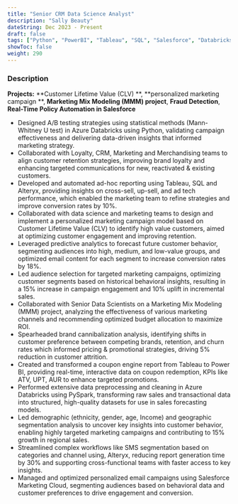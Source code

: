 ```yaml
---
title: "Senior CRM Data Science Analyst"
description: "Sally Beauty"
dateString: Dec 2023 - Present
draft: false
tags: ["Python", "PowerBI", "Tableau", "SQL", "Salesforce", "Databricks", "Adtech", "Marketing", "Pyspark",s "Jira"]
showToc: false
weight: 290
--- 
```


### Description

**Projects:** **Customer Lifetime Value (CLV) **, **personalized marketing campaign **, **Marketing Mix Modeling (MMM) project**, **Fraud Detection**, **Real-Time Policy Automation in Salesforce**


- Designed A/B testing strategies using statistical methods (Mann-Whitney U test) in Azure Databricks using Python, validating campaign effectiveness and delivering data-driven insights that informed marketing strategy.
- Collaborated with Loyalty, CRM, Marketing and Merchandising teams to align customer retention strategies, improving brand loyalty and enhancing targeted communications for new, reactivated & existing customers.
- Developed and automated ad-hoc reporting using Tableau, SQL and Alteryx, providing insights on cross-sell, up-sell, and ad tech performance, which enabled the marketing team to refine strategies and improve conversion rates by 10%.
- Collaborated with data science and marketing teams to design and implement a personalized marketing campaign model based on Customer Lifetime Value (CLV) to identify high value customers, aimed at optimizing customer engagement and improving retention.
- Leveraged predictive analytics to forecast future customer behavior, segmenting audiences into high, medium, and low-value groups, and optimized email content for each segment to increase conversion rates by 18%.
- Led audience selection for targeted marketing campaigns, optimizing customer segments based on historical behavioral insights, resulting in a 15% increase in campaign engagement and 10% uplift in incremental sales.
- Collaborated with Senior Data Scientists on a Marketing Mix Modeling (MMM) project, analyzing the effectiveness of various marketing channels and recommending optimized budget allocation to maximize ROI.
- Spearheaded brand cannibalization analysis, identifying shifts in customer preference between competing brands, retention, and churn rates which informed pricing & promotional strategies, driving 5% reduction in customer attrition.
- Created and transformed a coupon engine report from Tableau to Power BI, providing real-time, interactive data on coupon redemption, KPIs like ATV, UPT, AUR to enhance targeted promotions.
- Performed extensive data preprocessing and cleaning in Azure Databricks using PySpark, transforming raw sales and transactional data into structured, high-quality datasets for use in sales forecasting models.
- Led demographic (ethnicity, gender, age, Income) and geographic segmentation analysis to uncover key insights into customer behavior, enabling highly targeted marketing campaigns and contributing to 15% growth in regional sales.
- Streamlined complex workflows like SMS segmentation based on categories and channel using, Alteryx, reducing report generation time by 30% and supporting cross-functional teams with faster access to key insights.
- Managed and optimized personalized email campaigns using Salesforce Marketing Cloud, segmenting audiences based on behavioral data and customer preferences to drive engagement and conversion.



